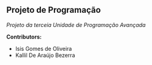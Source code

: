 ## Projeto de Programação

*Projeto da terceia Unidade de Programação Avançada*

**Contributors:**
- Isis Gomes de Oliveira
- Kallil De Araújo Bezerra
